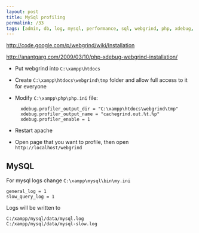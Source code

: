 ```yaml
---
layout: post
title: MySql profiling
permalink: /33
tags: [admin, db, log, mysql, performance, sql, webgrind, php, xdebug, profiler, general_log, slow_query_log]
---
```


http://code.google.com/p/webgrind/wiki/Installation

http://anantgarg.com/2009/03/10/php-xdebug-webgrind-installation/

* Put webgrind into `C:\xampp\htdocs`
* Create `C:\xampp\htdocs\webgrind\tmp` folder and allow full access to it for everyone
* Modify `C:\xampp\php\php.ini` file:

        xdebug.profiler_output_dir = "C:\xampp\htdocs\webgrind\tmp"
        xdebug.profiler_output_name = "cachegrind.out.%t.%p"
        xdebug.profiler_enable = 1

* Restart apache
* Open page that you want to profile, then open `http://localhost/webgrind`

MySQL
-----

For mysql logs change `C:\xampp\mysql\bin\my.ini`

    general_log = 1
    slow_query_log = 1

Logs will be written to

    C:/xampp/mysql/data/mysql.log
    C:/xampp/mysql/data/mysql-slow.log
